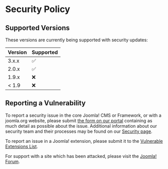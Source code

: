 # Security Policy

## Supported Versions

These versions are currently being supported with security updates:

| Version | Supported          |
| ------- | ------------------ |
| 3.x.x   | :white_check_mark: |
| 2.0.x   | :white_check_mark: |
| 1.9.x   | :x:                |
| < 1.9   | :x:                |

## Reporting a Vulnerability

To report a security issue in the core Joomla! CMS or Framework, or with a joomla.org website, please submit
[the form on our portal](https://developer.joomla.org/security/contact-the-team.html) containing as much detail
as possible about the issue. Additional information about our security team and their processes may be found on
our [Security page](https://developer.joomla.org/security.html).

To report an issue in a Joomla! extension, please submit it to the [Vulnerable Extensions List](https://vel.joomla.org/submit-vel).

For support with a site which has been attacked, please visit the [Joomla! Forum](https://forum.joomla.org/viewforum.php?f=714).
